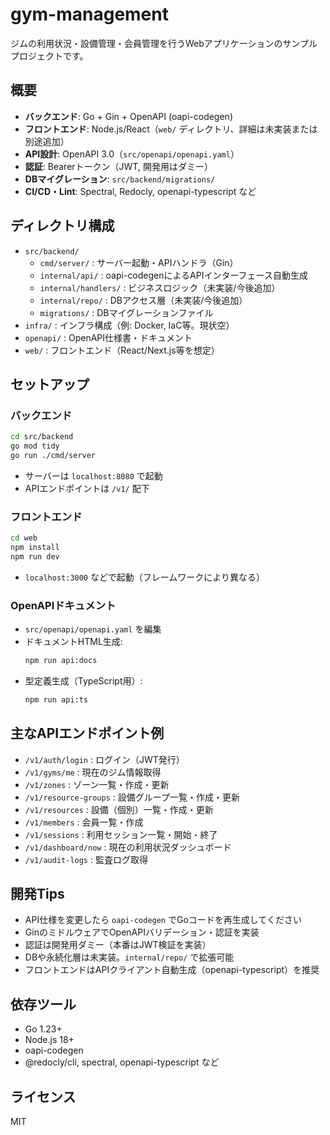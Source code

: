 
# gym-management

ジムの利用状況・設備管理・会員管理を行うWebアプリケーションのサンプルプロジェクトです。

## 概要

- **バックエンド**: Go + Gin + OpenAPI (oapi-codegen)
- **フロントエンド**: Node.js/React（`web/` ディレクトリ、詳細は未実装または別途追加）
- **API設計**: OpenAPI 3.0（`src/openapi/openapi.yaml`）
- **認証**: Bearerトークン（JWT, 開発用はダミー）
- **DBマイグレーション**: `src/backend/migrations/`
- **CI/CD・Lint**: Spectral, Redocly, openapi-typescript など

## ディレクトリ構成

- `src/backend/`  
  - `cmd/server/` : サーバー起動・APIハンドラ（Gin）
  - `internal/api/` : oapi-codegenによるAPIインターフェース自動生成
  - `internal/handlers/` : ビジネスロジック（未実装/今後追加）
  - `internal/repo/` : DBアクセス層（未実装/今後追加）
  - `migrations/` : DBマイグレーションファイル
- `infra/` : インフラ構成（例: Docker, IaC等。現状空）
- `openapi/` : OpenAPI仕様書・ドキュメント
- `web/` : フロントエンド（React/Next.js等を想定）

## セットアップ

### バックエンド

```sh
cd src/backend
go mod tidy
go run ./cmd/server
```
- サーバーは `localhost:8080` で起動
- APIエンドポイントは `/v1/` 配下

### フロントエンド

```sh
cd web
npm install
npm run dev
```
- `localhost:3000` などで起動（フレームワークにより異なる）

### OpenAPIドキュメント

- `src/openapi/openapi.yaml` を編集
- ドキュメントHTML生成:  
  ```sh
  npm run api:docs
  ```
- 型定義生成（TypeScript用）:  
  ```sh
  npm run api:ts
  ```

## 主なAPIエンドポイント例

- `/v1/auth/login` : ログイン（JWT発行）
- `/v1/gyms/me` : 現在のジム情報取得
- `/v1/zones` : ゾーン一覧・作成・更新
- `/v1/resource-groups` : 設備グループ一覧・作成・更新
- `/v1/resources` : 設備（個別）一覧・作成・更新
- `/v1/members` : 会員一覧・作成
- `/v1/sessions` : 利用セッション一覧・開始・終了
- `/v1/dashboard/now` : 現在の利用状況ダッシュボード
- `/v1/audit-logs` : 監査ログ取得

## 開発Tips

- API仕様を変更したら `oapi-codegen` でGoコードを再生成してください
- GinのミドルウェアでOpenAPIバリデーション・認証を実装
- 認証は開発用ダミー（本番はJWT検証を実装）
- DBや永続化層は未実装。`internal/repo/` で拡張可能
- フロントエンドはAPIクライアント自動生成（openapi-typescript）を推奨

## 依存ツール

- Go 1.23+
- Node.js 18+
- oapi-codegen
- @redocly/cli, spectral, openapi-typescript など

## ライセンス

MIT
